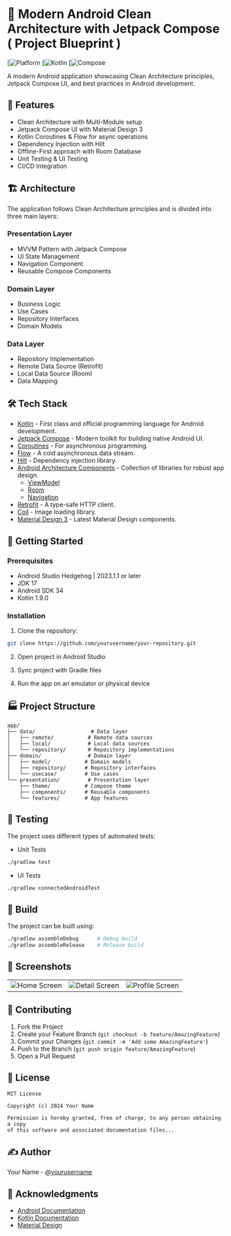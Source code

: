 # 📱 Modern Android Clean Architecture with Jetpack Compose ( Project Blueprint )

[![Platform](https://encrypted-tbn0.gstatic.com/images?q=tbn:ANd9GcRag3uVzTXYjg9Dfc2-runfFiHDYZZLJzsCIA&usqp=CAU)
[![Kotlin](https://encrypted-tbn0.gstatic.com/images?q=tbn:ANd9GcQvj4Bm_NKpiP3q4D-p5lUbXvY2iGEqCAfu2g&usqp=CAU)
[![Compose](https://encrypted-tbn0.gstatic.com/images?q=tbn:ANd9GcSS_zDL-jPFOoj-P_A95lLvI8kLti--D3C9QIGxrPFwWDREb4bDATueNk8&s=10)

A modern Android application showcasing Clean Architecture principles, Jetpack Compose UI, and best practices in Android development.

## 🌟 Features

- Clean Architecture with Multi-Module setup
- Jetpack Compose UI with Material Design 3
- Kotlin Coroutines & Flow for async operations
- Dependency Injection with Hilt
- Offline-First approach with Room Database
- Unit Testing & UI Testing
- CI/CD Integration

## 🏗️ Architecture

The application follows Clean Architecture principles and is divided into three main layers:

### Presentation Layer
- MVVM Pattern with Jetpack Compose
- UI State Management
- Navigation Component
- Reusable Compose Components

### Domain Layer
- Business Logic
- Use Cases
- Repository Interfaces
- Domain Models

### Data Layer
- Repository Implementation
- Remote Data Source (Retrofit)
- Local Data Source (Room)
- Data Mapping

## 🛠️ Tech Stack

- [Kotlin](https://kotlinlang.org/) - First class and official programming language for Android development.
- [Jetpack Compose](https://developer.android.com/jetpack/compose) - Modern toolkit for building native Android UI.
- [Coroutines](https://kotlinlang.org/docs/reference/coroutines-overview.html) - For asynchronous programming.
- [Flow](https://kotlin.github.io/kotlinx.coroutines/kotlinx-coroutines-core/kotlinx.coroutines.flow/) - A cold asynchronous data stream.
- [Hilt](https://dagger.dev/hilt/) - Dependency injection library.
- [Android Architecture Components](https://developer.android.com/topic/libraries/architecture) - Collection of libraries for robust app design.
  - [ViewModel](https://developer.android.com/topic/libraries/architecture/viewmodel)
  - [Room](https://developer.android.com/topic/libraries/architecture/room)
  - [Navigation](https://developer.android.com/guide/navigation)
- [Retrofit](https://square.github.io/retrofit/) - A type-safe HTTP client.
- [Coil](https://coil-kt.github.io/coil/) - Image loading library.
- [Material Design 3](https://m3.material.io/) - Latest Material Design components.

## 🚀 Getting Started

### Prerequisites

- Android Studio Hedgehog | 2023.1.1 or later
- JDK 17
- Android SDK 34
- Kotlin 1.9.0

### Installation

1. Clone the repository:
```bash
git clone https://github.com/yourusername/your-repository.git
```

2. Open project in Android Studio

3. Sync project with Gradle files

4. Run the app on an emulator or physical device

## 🏭 Project Structure

```
app/
├── data/                  # Data layer
│   ├── remote/           # Remote data sources
│   ├── local/            # Local data sources
│   └── repository/       # Repository implementations
├── domain/               # Domain layer
│   ├── model/           # Domain models
│   ├── repository/      # Repository interfaces
│   └── usecase/         # Use cases
└── presentation/         # Presentation layer
    ├── theme/           # Compose theme
    ├── components/      # Reusable components
    └── features/        # App features
```

## 🧪 Testing

The project uses different types of automated tests:

- Unit Tests
```bash
./gradlew test
```

- UI Tests
```bash
./gradlew connectedAndroidTest
```

## 🔨 Build

The project can be built using:

```bash
./gradlew assembleDebug      # Debug build
./gradlew assembleRelease    # Release build
```

## 📱 Screenshots

<table>
  <tr>
    <td><img src="/api/placeholder/200/400" alt="Home Screen"/></td>
    <td><img src="/api/placeholder/200/400" alt="Detail Screen"/></td>
    <td><img src="/api/placeholder/200/400" alt="Profile Screen"/></td>
  </tr>
</table>

## 🤝 Contributing

1. Fork the Project
2. Create your Feature Branch (`git checkout -b feature/AmazingFeature`)
3. Commit your Changes (`git commit -m 'Add some AmazingFeature'`)
4. Push to the Branch (`git push origin feature/AmazingFeature`)
5. Open a Pull Request

## 📄 License

```
MIT License

Copyright (c) 2024 Your Name

Permission is hereby granted, free of charge, to any person obtaining a copy
of this software and associated documentation files...
```

## ✍️ Author

Your Name - [@yourusername](https://github.com/yourusername)

## 🙏 Acknowledgments

- [Android Documentation](https://developer.android.com/docs)
- [Kotlin Documentation](https://kotlinlang.org/docs/home.html)
- [Material Design](https://material.io/design)